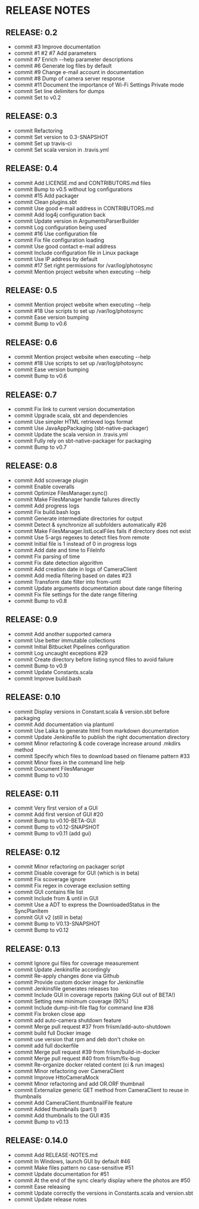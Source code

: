 # RELEASE NOTES


## RELEASE: 0.2

- commit #3 Improve documentation
- commit #1 #2 #7 Add parameters
- commit #7 Enrich --help parameter descriptions
- commit #6 Generate log files by default
- commit #9 Change e-mail account in documentation
- commit #8 Dump of camera server response
- commit #11 Document the importance of Wi-Fi Settings Private mode
- commit Set line delimiters for dumps
- commit Set to v0.2


## RELEASE: 0.3

- commit Refactoring
- commit Set version to 0.3-SNAPSHOT
- commit Set up travis-ci
- commit Set scala version in .travis.yml


## RELEASE: 0.4

- commit Add LICENSE.md and CONTRIBUTORS.md files
- commit Bump to v0.5 without log configurations
- commit #15 Add packager
- commit Clean plugins.sbt
- commit Use good e-mail address in CONTRIBUTORS.md
- commit Add log4j configuration back
- commit Update version in ArgumentsParserBuilder
- commit Log configuration being used
- commit #16 Use configuration file
- commit Fix file configuration loading
- commit Use good contact e-mail address
- commit Include configuration file in Linux package
- commit Use IP address by default
- commit #17 Set right permissions for /var/log/photosync
- commit Mention project website when executing --help


## RELEASE: 0.5

- commit Mention project website when executing --help
- commit #18 Use scripts to set up /var/log/photosync
- commit Ease version bumping
- commit Bump to v0.6


## RELEASE: 0.6

- commit Mention project website when executing --help
- commit #18 Use scripts to set up /var/log/photosync
- commit Ease version bumping
- commit Bump to v0.6


## RELEASE: 0.7

- commit Fix link to current version documentation
- commit Upgrade scala, sbt and dependencies
- commit Use simpler HTML retrieved logs format
- commit Use JavaAppPackaging (sbt-native-packager)
- commit Update the scala version in .travis.yml
- commit Fully rely on sbt-native-packager for packaging
- commit Bump to v0.7


## RELEASE: 0.8

- commit Add scoverage plugin
- commit Enable coveralls
- commit Optimize FilesManager.sync()
- commit Make FilesManager handle failures directly
- commit Add progress logs
- commit Fix build.bash logs
- commit Generate intermediate directories for output
- commit Detect & synchronize all subfolders automatically #26
- commit Make FilesManager.listLocalFiles fails if directory does not exist
- commit Use 5-args regexes to detect files from remote
- commit Initial file is 1 instead of 0 in progress logs
- commit Add date and time to FileInfo
- commit Fix parsing of time
- commit Fix date detection algorithm
- commit Add creation date in logs of CameraClient
- commit Add media filtering based on dates #23
- commit Transform date filter into from-until
- commit Update arguments documentation about date range filtering
- commit Fix file settings for the date range filtering
- commit Bump to v0.8


## RELEASE: 0.9

- commit Add another supported camera
- commit Use better immutable collections
- commit Initial Bitbucket Pipelines configuration
- commit Log uncaught exceptions #29
- commit Create directory before listing syncd files to avoid failure
- commit Bump to v0.9
- commit Update Constants.scala
- commit Improve build.bash


## RELEASE: 0.10

- commit Display versions in Constant.scala & version.sbt before packaging
- commit Add documentation via plantuml
- commit Use Laika to generate html from markdown documentation
- commit Update Jenkinsfile to publish the right documentation directory
- commit Minor refactoring & code coverage increase around .mkdirs method
- commit Specify which files to download based on filename pattern #33
- commit Minor fixes in the command line help
- commit Document FilesManager
- commit Bump to v0.10


## RELEASE: 0.11

- commit Very first version of a GUI
- commit Add first version of GUI #20
- commit Bump to v0.10-BETA-GUI
- commit Bump to v0.12-SNAPSHOT
- commit Bump to v0.11 (add gui)


## RELEASE: 0.12

- commit Minor refactoring on packager script
- commit Disable coverage for GUI (which is in beta)
- commit Fix scoverage ignore
- commit Fix regex in coverage exclusion setting
- commit GUI contains file list
- commit Include from & until in GUI
- commit Use a ADT to express the DownloadedStatus in the SyncPlanItem
- commit GUI v2 (still in beta)
- commit Bump to V0.13-SNAPSHOT
- commit Bump to v0.12


## RELEASE: 0.13

- commit Ignore gui files for coverage measurement
- commit Update Jenkinsfile accordingly
- commit Re-apply changes done via Github
- commit Provide custom docker image for Jenkinsfile
- commit Jenkinsfile generates releases too
- commit Include GUI in coverage reports (taking GUI out of BETA!)
- commit Setting new minimum coverage (90%)
- commit Include dump-init-file flag for command line #36
- commit Fix broken close app
- commit add auto-camera shutdown feature
- commit Merge pull request #37 from friism/add-auto-shutdown
- commit build full Docker image
- commit use version that rpm and deb don't choke on
- commit add full dockerfile
- commit Merge pull request #39 from friism/build-in-docker
- commit Merge pull request #40 from friism/fix-bug
- commit Re-organize docker related content (ci & run images)
- commit Minor refactoring over CameraClient
- commit Improve HttoCameraMock
- commit Minor refactoring and add OR.ORF thumbnail
- commit Externalize generic GET method from CameraClient to reuse in thumbnails
- commit Add CameraClient.thumbnailFile feature
- commit Added thumbnails (part I)
- commit Add thumbnails to the GUI #35
- commit Bump to v0.13


## RELEASE: 0.14.0

- commit Add RELEASE-NOTES.md
- commit In Windows, launch GUI by default #46
- commit Make files pattern no case-sensitive #51
- commit Update documentation for #51
- commit At the end of the sync clearly display where the photos are #50
- commit Ease releasing
- commit Update correctly the versions in Constants.scala and version.sbt
- commit Update release notes
